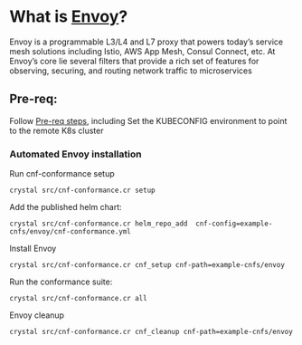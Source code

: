 # What is [Envoy](https://www.envoyproxy.io/)?

Envoy is a programmable L3/L4 and L7 proxy that powers today’s service mesh
solutions including Istio, AWS App Mesh, Consul Connect, etc. At Envoy’s core
lie several filters that provide a rich set of features for observing, securing,
and routing network traffic to microservices

## Pre-req:

Follow [Pre-req steps](https://github.com/cncf/cnf-testsuite/blob/main/INSTALL.md#pre-requisites), including
Set the KUBECONFIG environment to point to the remote K8s cluster

### Automated Envoy installation

Run cnf-conformance setup

```
crystal src/cnf-conformance.cr setup
```

Add the published helm chart:

```
crystal src/cnf-conformance.cr helm_repo_add  cnf-config=example-cnfs/envoy/cnf-conformance.yml
```

Install Envoy

```
crystal src/cnf-conformance.cr cnf_setup cnf-path=example-cnfs/envoy
```

Run the conformance suite:

```
crystal src/cnf-conformance.cr all
```

Envoy cleanup

```
crystal src/cnf-conformance.cr cnf_cleanup cnf-path=example-cnfs/envoy
```
